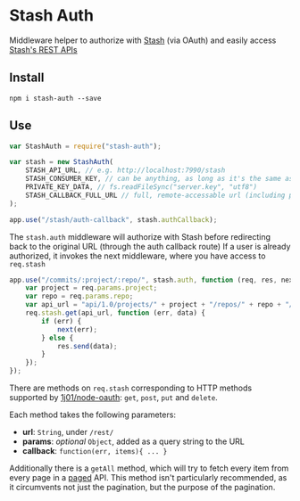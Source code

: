 
# Stash Auth

Middleware helper
to authorize with [Stash](https://www.atlassian.com/software/stash) (via OAuth)
and easily access [Stash's REST APIs](https://developer.atlassian.com/stash/docs/latest/reference/rest-api.html)


## Install

`npm i stash-auth --save`


## Use

```js
var StashAuth = require("stash-auth");

var stash = new StashAuth(
	STASH_API_URL, // e.g. http://localhost:7990/stash
	STASH_CONSUMER_KEY, // can be anything, as long as it's the same as in Stash
	PRIVATE_KEY_DATA, // fs.readFileSync("server.key", "utf8")
	STASH_CALLBACK_FULL_URL // full, remote-accessable url (including protocol, host and path) to the auth callback route on this server
);

app.use("/stash/auth-callback", stash.authCallback);
```

The `stash.auth` middleware will authorize with Stash
before redirecting back to the original URL
(through the auth callback route)
If a user is already authorized,
it invokes the next middleware,
where you have access to `req.stash`

```js
app.use("/commits/:project/:repo/", stash.auth, function (req, res, next) {
	var project = req.params.project;
	var repo = req.params.repo;
	var api_url = "api/1.0/projects/" + project + "/repos/" + repo + "/commits";
	req.stash.get(api_url, function (err, data) {
		if (err) {
			next(err);
		} else {
			res.send(data);
		}
	});
});
```

There are methods on `req.stash`
corresponding to HTTP methods
supported by [1j01/node-oauth](https://github.com/1j01/node-oauth):
`get`, `post`, `put` and `delete`.

Each method takes the following parameters:

- **url**: `String`, under `/rest/`
- **params**: _optional_ `Object`, added as a query string to the URL
- **callback**: `function(err, items){ ... }`

Additionally there is a `getAll` method,
which will try to fetch every item from every page
in a [paged](https://developer.atlassian.com/static/rest/stash/3.8.0/stash-rest.html#paging-params) API.
This method isn't particularly recommended,
as it circumvents not just the pagination,
but the purpose of the pagination.
